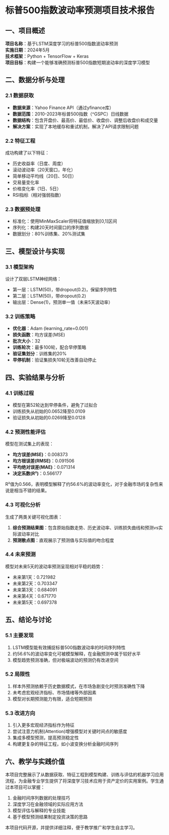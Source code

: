 
# 标普500指数波动率预测项目技术报告

## 一、项目概述

**项目名称**：基于LSTM深度学习的标普500指数波动率预测  
**实施日期**：2024年5月  
**技术框架**：Python + TensorFlow + Keras  
**项目目标**：构建一个能够准确预测标普500指数短期波动率的深度学习模型

## 二、数据分析与处理

### 2.1 数据获取
- **数据来源**：Yahoo Finance API（通过yfinance库）
- **数据范围**：2010-2023年标普500指数（^GSPC）日线数据
- **数据结构**：包含开盘价、最高价、最低价、收盘价、调整后收盘价和成交量
- **解决方案**：实现了本地缓存和重试机制，解决了API请求限制问题

### 2.2 特征工程
成功构建了以下特征：
- 历史收益率（日度、周度）
- 滚动波动率（20天窗口，年化）
- 简单移动平均线（20日、50日）
- 交易量变化率
- 价格变化率（1日、5日）
- RSI指标（相对强弱指数）

### 2.3 数据预处理
- 标准化：使用MinMaxScaler将特征值缩放到[0,1]区间
- 序列化：构建20天时间窗口的序列数据
- 数据划分：80%训练集、20%测试集

## 三、模型设计与实现

### 3.1 模型架构
设计了双层LSTM神经网络：
- 第一层：LSTM(50)，带dropout(0.2)，保留序列特性
- 第二层：LSTM(50)，带dropout(0.2)
- 输出层：Dense(1)，预测单一值（未来5天波动率）

### 3.2 训练策略
- **优化器**：Adam (learning_rate=0.001)
- **损失函数**：均方误差(MSE)
- **批次大小**：32
- **训练轮次**：最多100轮，配合早停策略
- **验证集划分**：训练集的20%
- **早停机制**：验证集损失10轮无改善自动停止

## 四、实验结果与分析

### 4.1 训练过程
- 模型在第52轮达到早停条件，避免了过拟合
- 训练损失从初始的0.0652降至0.0109
- 验证损失从初始的0.0269降至0.0128

### 4.2 预测性能评估
模型在测试集上的表现：
- **均方误差(MSE)**：0.008373
- **均方根误差(RMSE)**：0.091506
- **平均绝对误差(MAE)**：0.071314
- **决定系数(R²)**：0.566177

R²值为0.566，表明模型解释了约56.6%的波动率变化，对于金融市场的复杂性来说是相当不错的结果。

### 4.3 可视化分析
生成了两类关键可视化图表：
1. **综合预测结果图**：包含原始指数走势、历史波动率、训练损失曲线和预测vs实际波动率对比
2. **预测散点图**：直观展示了预测值与实际值的吻合程度

### 4.4 未来预测
模型对未来5天的波动率预测呈现相对平稳的趋势：
- 未来第1天：0.721982
- 未来第2天：0.703347
- 未来第3天：0.684091
- 未来第4天：0.671770
- 未来第5天：0.697378

## 五、结论与讨论

### 5.1 主要发现
1. LSTM模型能有效捕捉标普500指数波动率的时间序列特性
2. 约56.6%的波动率变化可被模型解释，在金融预测中属于较好水平
3. 模型趋势预测准确，但对极端波动的预测仍有改进空间

### 5.2 局限性
1. 样本外预测依赖于历史数据模式，在市场急剧变化时预测准确性下降
2. 未考虑宏观经济指标、市场情绪等外部因素
3. 模型对长期预测能力有限，适合短期预测

### 5.3 改进方向
1. 引入更多宏观经济指标作为特征
2. 尝试注意力机制(Attention)增强模型对关键时间点的敏感度
3. 集成多模型预测，提高预测稳定性
4. 构建更复杂的特征工程，如小波变换分析金融时间序列

## 六、教学与实践价值

本项目完整展示了从数据获取、特征工程到模型构建、训练与评估的机器学习应用流程，为金融专业学生提供了将深度学习技术应用于资产定价的实用案例。学生通过本项目可以掌握：

1. 金融时间序列数据的处理技巧
2. 深度学习在金融领域的实际应用方法
3. 模型评估与解释的专业技能
4. 基于模型预测结果制定投资决策的思路

本项目代码开源，并提供详细注释，便于教学推广和学生自主学习。
